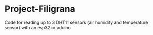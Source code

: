 # Project-Filigrana
Code for reading up to 3 DHT11 sensors (air humidity and temperature sensor) with an esp32 or aduino
